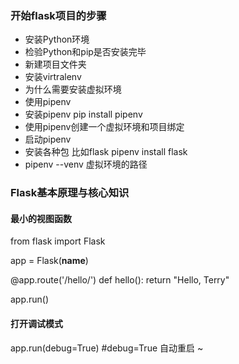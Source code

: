 ### 开始flask项目的步骤
* 安装Python环境
* 检验Python和pip是否安装完毕
* 新建项目文件夹
* 安装virtralenv
* 为什么需要安装虚拟环境
* 使用pipenv
* 安装pipenv pip install pipenv
* 使用pipenv创建一个虚拟环境和项目绑定
* 启动pipenv
* 安装各种包 比如flask pipenv install flask
* pipenv --venv 虚拟环境的路径

### Flask基本原理与核心知识

#### 最小的视图函数
from flask import Flask

app = Flask(__name__)

@app.route('/hello/')
def hello():
	return "Hello, Terry"

app.run()

#### 打开调试模式
app.run(debug=True) #debug=True 自动重启
~                              
